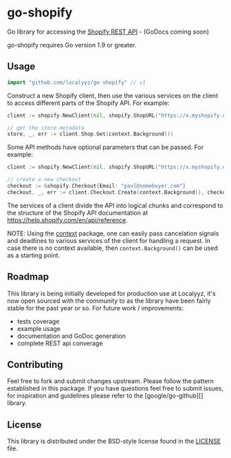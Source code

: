# go-shopify

Go library for accessing the [Shopify REST API](https://help.shopify.com/en/api/reference) - (GoDocs coming soon)

go-shopify requires Go version 1.9 or greater.

## Usage ##

```go
import "github.com/localyyz/go-shopify" // v1
```

Construct a new Shopify client, then use the various services on the client to
access different parts of the Shopify API. For example:

```go
client := shopify.NewClient(nil, shopify.ShopURL("https://x.myshopify.com/admin"), shopify.Token("xxx-yyy-zzz"))

// get the store metadata
store, _, err := client.Shop.Get(context.Background())
```

Some API methods have optional parameters that can be passed. For example:

```go
client := shopify.NewClient(nil, shopify.ShopURL("https://x.myshopify.com/admin"), shopify.Token("xxx-yyy-zzz"))

// create a new checkout
checkout := &shopify.Checkout{Email: "paul@somebuyer.com"}
checkout, _, err := client.Checkout.Create(context.Background(), checkout)
```

The services of a client divide the API into logical chunks and correspond to
the structure of the Shopify API documentation at
https://help.shopify.com/en/api/reference.

NOTE: Using the [context](https://godoc.org/context) package, one can easily
pass cancelation signals and deadlines to various services of the client for
handling a request. In case there is no context available, then `context.Background()`
can be used as a starting point.

## Roadmap ##

This library is being initially developed for production use at
Localyyz, it's now open sourced with the community to as the library have been
fairly stable for the past year or so. For future work / improvements:

- tests coverage
- example usage
- documentation and GoDoc generation
- complete REST api converage

## Contributing ##

Feel free to fork and submit changes upstream. Please follow the pattern
established in this package. If you have questions feel free to submit issues,
for inspiration and guidelines please refer to the [google/go-github][] library.

## License ##

This library is distributed under the BSD-style license found in the [LICENSE](./LICENSE)
file.
